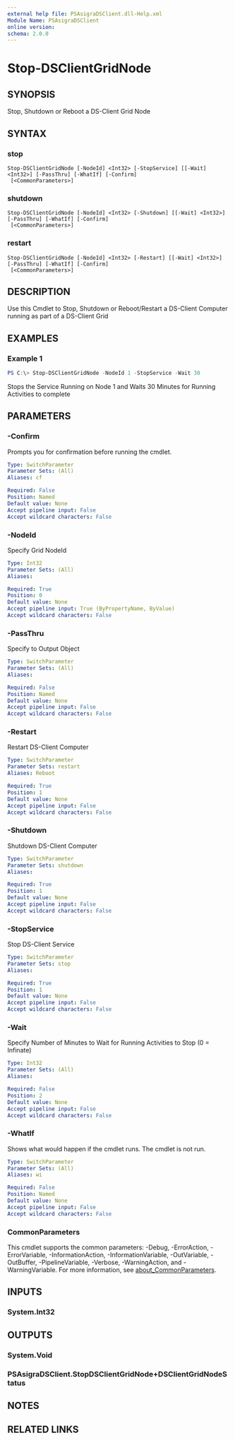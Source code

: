```yaml
---
external help file: PSAsigraDSClient.dll-Help.xml
Module Name: PSAsigraDSClient
online version:
schema: 2.0.0
---
```


# Stop-DSClientGridNode

## SYNOPSIS
Stop, Shutdown or Reboot a DS-Client Grid Node

## SYNTAX

### stop
```
Stop-DSClientGridNode [-NodeId] <Int32> [-StopService] [[-Wait] <Int32>] [-PassThru] [-WhatIf] [-Confirm]
 [<CommonParameters>]
```

### shutdown
```
Stop-DSClientGridNode [-NodeId] <Int32> [-Shutdown] [[-Wait] <Int32>] [-PassThru] [-WhatIf] [-Confirm]
 [<CommonParameters>]
```

### restart
```
Stop-DSClientGridNode [-NodeId] <Int32> [-Restart] [[-Wait] <Int32>] [-PassThru] [-WhatIf] [-Confirm]
 [<CommonParameters>]
```

## DESCRIPTION
Use this Cmdlet to Stop, Shutdown or Reboot/Restart a DS-Client Computer running as part of a DS-Client Grid

## EXAMPLES

### Example 1
```powershell
PS C:\> Stop-DSClientGridNode -NodeId 1 -StopService -Wait 30
```

Stops the Service Running on Node 1 and Waits 30 Minutes for Running Activities to complete

## PARAMETERS

### -Confirm
Prompts you for confirmation before running the cmdlet.

```yaml
Type: SwitchParameter
Parameter Sets: (All)
Aliases: cf

Required: False
Position: Named
Default value: None
Accept pipeline input: False
Accept wildcard characters: False
```

### -NodeId
Specify Grid NodeId

```yaml
Type: Int32
Parameter Sets: (All)
Aliases:

Required: True
Position: 0
Default value: None
Accept pipeline input: True (ByPropertyName, ByValue)
Accept wildcard characters: False
```

### -PassThru
Specify to Output Object

```yaml
Type: SwitchParameter
Parameter Sets: (All)
Aliases:

Required: False
Position: Named
Default value: None
Accept pipeline input: False
Accept wildcard characters: False
```

### -Restart
Restart DS-Client Computer

```yaml
Type: SwitchParameter
Parameter Sets: restart
Aliases: Reboot

Required: True
Position: 1
Default value: None
Accept pipeline input: False
Accept wildcard characters: False
```

### -Shutdown
Shutdown DS-Client Computer

```yaml
Type: SwitchParameter
Parameter Sets: shutdown
Aliases:

Required: True
Position: 1
Default value: None
Accept pipeline input: False
Accept wildcard characters: False
```

### -StopService
Stop DS-Client Service

```yaml
Type: SwitchParameter
Parameter Sets: stop
Aliases:

Required: True
Position: 1
Default value: None
Accept pipeline input: False
Accept wildcard characters: False
```

### -Wait
Specify Number of Minutes to Wait for Running Activities to Stop (0 = Infinate)

```yaml
Type: Int32
Parameter Sets: (All)
Aliases:

Required: False
Position: 2
Default value: None
Accept pipeline input: False
Accept wildcard characters: False
```

### -WhatIf
Shows what would happen if the cmdlet runs.
The cmdlet is not run.

```yaml
Type: SwitchParameter
Parameter Sets: (All)
Aliases: wi

Required: False
Position: Named
Default value: None
Accept pipeline input: False
Accept wildcard characters: False
```

### CommonParameters
This cmdlet supports the common parameters: -Debug, -ErrorAction, -ErrorVariable, -InformationAction, -InformationVariable, -OutVariable, -OutBuffer, -PipelineVariable, -Verbose, -WarningAction, and -WarningVariable. For more information, see [about_CommonParameters](http://go.microsoft.com/fwlink/?LinkID=113216).

## INPUTS

### System.Int32

## OUTPUTS

### System.Void

### PSAsigraDSClient.StopDSClientGridNode+DSClientGridNodeStatus

## NOTES

## RELATED LINKS

